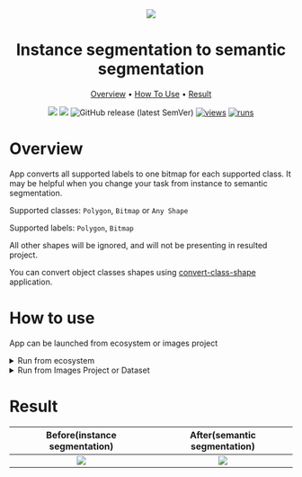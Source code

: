 <div align="center" markdown>
<img src="https://user-images.githubusercontent.com/115161827/205339220-4adc3b2a-356b-480b-87d2-ae8e646c8216.png"/>  

# Instance segmentation to semantic segmentation

<p align="center">
  <a href="#Overview">Overview</a> •
  <a href="#How-to-use">How To Use</a> •
  <a href="#Result">Result</a>
</p>

[![](https://img.shields.io/badge/supervisely-ecosystem-brightgreen)](https://ecosystem.supervise.ly/apps/convert-to-semantic-segmentation)
[![](https://img.shields.io/badge/slack-chat-green.svg?logo=slack)](https://supervise.ly/slack)
![GitHub release (latest SemVer)](https://img.shields.io/github/v/release/supervisely-ecosystem/convert-to-semantic-segmentation)
[![views](https://app.supervise.ly/img/badges/views/supervisely-ecosystem/convert-to-semantic-segmentation.png)](https://supervise.ly)
[![runs](https://app.supervise.ly/img/badges/runs/supervisely-ecosystem/convert-to-semantic-segmentation.png)](https://supervise.ly)

</div>

# Overview

App converts all supported labels to one bitmap for each supported class.
It may be helpful when you change your task from instance to semantic segmentation.

Supported classes: `Polygon`, `Bitmap` or `Any Shape` 

Supported labels: `Polygon`, `Bitmap`

All other shapes will be ignored, and will not be presenting in resulted project. 

You can convert object classes shapes using [convert-class-shape](https://ecosystem.supervise.ly/apps/convert-class-shape) application.

# How to use

App can be launched from ecosystem or images project

<details>
<summary open>Run from ecosystem</summary>
<br>

**Step 1.** Run the app from Ecosystem

<img src="https://user-images.githubusercontent.com/115161827/205343976-3a96f0c5-46f2-4277-bd9a-9e5c353bc951.png" width="80%" style='padding-top: 10px'>  

**Step 2.** Select input project and press the Run button

<img src="https://user-images.githubusercontent.com/115161827/205343993-fa83a96f-aa43-4f40-a801-f6b343bf0950.gif" width="80%" style='padding-top: 10px'>

</details>

<details>
<summary>Run from Images Project or Dataset</summary>
<br>

**Step 1.** Run the application from the context menu of the Images Project

<img src="https://user-images.githubusercontent.com/115161827/205345333-0b0a8c76-e369-406f-9955-46940f44e22a.png" width="80%" style='padding-top: 10px'>  

**Step 2.** Press the Run button

<img src="https://user-images.githubusercontent.com/115161827/205345339-112d4da7-fdfd-47f1-a5af-bea74f388119.png" width="80%" style='padding-top: 10px'>

</details>

# Result

Before(instance segmentation) |  After(semantic segmentation)
:-------------------------:|:-----------------------------------:
<img src="https://user-images.githubusercontent.com/115161827/205364201-9d7c781b-b464-488b-a4b5-2357290e7a67.png" style="max-height: 300px; width: auto;"/>  |  <img src="https://user-images.githubusercontent.com/115161827/205364209-b2ef0655-6b82-4157-b26a-338f3089e8e2.png" style="max-height: 300px; width: auto;"/>
